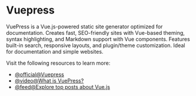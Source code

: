 # Vuepress

VuePress is a Vue.js-powered static site generator optimized for documentation. Creates fast, SEO-friendly sites with Vue-based theming, syntax highlighting, and Markdown support with Vue components. Features built-in search, responsive layouts, and plugin/theme customization. Ideal for documentation and simple websites.

Visit the following resources to learn more:

- [@official@Vuepress](https://vuepress.vuejs.org/)
- [@video@What is VuePress?](https://www.youtube.com/watch?v=iRhRdY7SQJg)
- [@feed@Explore top posts about Vue.js](https://app.daily.dev/tags/vuejs?ref=roadmapsh)

